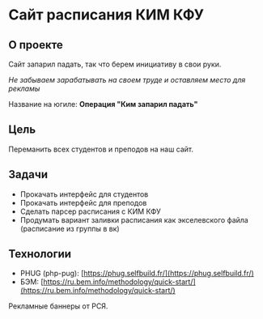 # Сайт расписания КИМ КФУ

## О проекте
Сайт запарил падать, так что берем инициативу в свои руки.

*Не забываем зарабатывать на своем труде и оставляем место для рекламы*

Название на югиле: **Операция "Ким запарил падать"**

## Цель
Переманить всех студентов и преподов на наш сайт.

## Задачи
- Прокачать интерфейс для студентов
- Прокачать интерфейс для преподов
- Сделать парсер расписания с КИМ КФУ
- Продумать вариант заливки расписания как экселевского файла (расписание из группы в вк)

## Технологии
- PHUG (php-pug): [https://phug.selfbuild.fr/](https://phug.selfbuild.fr/)
- БЭМ: [https://ru.bem.info/methodology/quick-start/](https://ru.bem.info/methodology/quick-start/)

Рекламные баннеры от РСЯ.